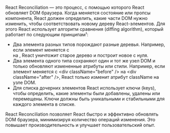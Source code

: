 React Reconciliation — это процесс, с помощью которого React обновляет DOM браузера. Когда меняется состояние или пропсы компонента, React должен определить, какие части DOM нужно изменить, чтобы соответствовать новому дереву React-элементов. Для этого React использует алгоритм сравнения (diffing algorithm), который работает по следующим принципам¹:

- Два элемента разных типов порождают разные деревья. Например, если элемент меняется с <div> на <span>, React уничтожит старое дерево и построит новое с нуля.
- Два элемента одного типа сохраняют один и тот же узел DOM и только обновляют измененные атрибуты или стили. Например, если элемент меняется с <div className=\"before\" /> на <div className=\"after\" />, React только изменит атрибут className на узле DOM.
- Для списка дочерних элементов React использует ключи (keys), чтобы определить, какие элементы были добавлены, удалены или перемещены. Ключи должны быть уникальными и стабильными для каждого элемента в списке.

React Reconciliation позволяет React быстро и эффективно обновлять DOM браузера, минимизируя количество операций изменения. Это повышает производительность и улучшает пользовательский опыт.

